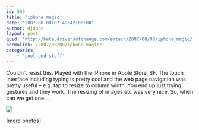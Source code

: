 ```yaml
---
id: 509
title: 'iphone magic'
date: '2007-08-08T07:49:42+00:00'
author: djdunc
layout: post
guid: 'http://beta.driversofchange.com/emtech/2007/08/08/iphone_magic/'
permalink: /2007/08/08/iphone-magic/
categories:
    - 'cool and stuff'
---
```


Couldn’t resist this. Played with the iPhone in Apple Store, SF. The touch interface including typing is pretty cool and the web page navigation was pretty useful – e.g. tap to resize to column width. You end up just trying gestures and they work. The resizing of images etc was very nice. So, when can we get one….

![](https://i0.wp.com/farm2.static.flickr.com/1006/1047295199_44df8c2f6e.jpg?w=1170)

\[[more photos](http://www.flickr.com/photos/pseudonomad/sets/72157601299484349/)\]